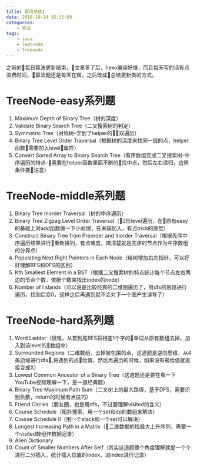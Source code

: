 ```yaml
---
title: 每周总结1
date: 2018-10-14 15:15:09
categories: 
    - 算法
tags:
    - java
    - leetcode
    - Treenode
---
```

之前的每日算法更新结束，文章多了后，hexo编译好慢，而且每天写的话有点浪费时间，算法题还是每天在做，之后改成总结更新类的方式。

# TreeNode-easy系列题
1. Maximum Depth of Binary Tree（树的深度）
2. Validate Binary Search Tree（二叉搜索树的判定）
3. Symmetric Tree（对称树-学到了helper的双遍历）
4. Binary Tree Level Order Traversal（根据树的深度来找同一层的点，helper函数需要加入level属性）
5. Convert Sorted Array to Binary Search Tree（有序数组变成二叉搜索树-中序遍历的特点-需要在helper函数里面不断的找中点，然后左右递归，边界条件要注意）

# TreeNode-middle系列题
1. Binary Tree Inorder Traversal（树的中序遍历）
2. Binary Tree Zigzag Level Order Traversal（Z形level遍历，在原有easy的基础上对add函数做一下小处理，在末端加入，有点trick的感觉）
3. Construct Binary Tree from Preorder and Inorder Traversal（根据先序中序遍历结果进行重新排列，有点难度，搞清楚就是先序的节点作为中序数组的分界点）
4. Populating Next Right Pointers in Each Node（给树增加右向指针，可以好好理解BFS和DFS的区别）
5. Kth Smallest Element in a BST（根据二叉搜索树的特点统计每个节点左右两边的节点个数，依据个数来找出index的node）
6. Number of I slands（可以说是比较经典的二维图遍历了，用dfs的思路进行遍历，找到后变0，这样之后再遇到就不会对下一个图产生误导了）

# TreeNode-hard系列题
1. Word Ladder（很难，从首到尾BFS将相差1个字的单词从原有数组去掉，加入到该level的数组中）
2. Surrounded Regions（二维数组，去掉被包围的点，这道题是逆向思维，从4条边缘进行dfs,将遇到的点给值，然后再遍历的时候，如果没有被给值就直接变成X）
3. Lowest Common Ancestor of a Binary Tree（这道题还是要在看一下YouTube视频理解一下，是一道经典题）
4. Binary Tree Maximum Path Sum（二叉树上的最大路径，基于DFS，需要识别负数，return的时候有点技巧）
5. Friend Circles（朋友圈，也是用dfs，不过要理解visited的含义）
6. Course Schedule（拓扑搜索，用一个set和dp的数组来解决）
7. Course Schedule II（用一个stack和一个set可以解决）
8. Longest Increasing Path in a Matrix（二维数据的找最大上升序列，需要一个visited数组作数据记录）
9. Alien Dictionary
10. Count of Smaller Numbers After Self（其实这道题换个角度理解就是一个个进行二分插入，统计插入位置的index，进index进行记录）